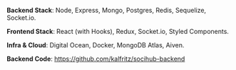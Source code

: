 **Backend Stack**: Node, Express, Mongo, Postgres, Redis, Sequelize, Socket.io.

**Frontend Stack**: React (with Hooks), Redux, Socket.io, Styled Components.

**Infra & Cloud**: Digital Ocean, Docker, MongoDB Atlas, Aiven.

**Backend Code**: https://github.com/kalfritz/socihub-backend

